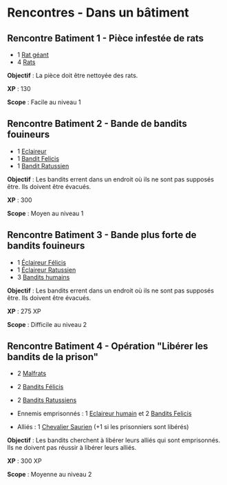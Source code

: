 # Rencontres - Dans un bâtiment

## Rencontre Batiment 1 - Pièce infestée de rats
* 1 [Rat géant](../STAT_BLOCKS/ANIMAUX/Rat.md#rat-géant)
* 4 [Rats](../STAT_BLOCKS/ANIMAUX/Rat.md#rat)

**Objectif** : La pièce doit être nettoyée des rats.

**XP** : 130

**Scope** : Facile au niveau 1

## Rencontre Batiment 2 - Bande de bandits fouineurs
* 1 [Eclaireur](../STAT_BLOCKS/CLASS/Eclaireur.md#eclaireur)
* 1 [Bandit Felicis](../STAT_BLOCKS/CLASS/Bandit.md#bandit-felicis)
* 1 [Bandit Ratussien](../STAT_BLOCKS/CLASS/Bandit.md#bandit-ratussien)

**Objectif** : Les bandits errent dans un endroit où ils ne sont pas supposés être. Ils doivent être évacués.

**XP** : 300

**Scope** : Moyen au niveau 1

## Rencontre Batiment 3 - Bande plus forte de bandits fouineurs
* 1 [Éclaireur Félicis](../STAT_BLOCKS/CLASS/Eclaireur.md#eclaireur-félicis)
* 1 [Éclaireur Ratussien](../STAT_BLOCKS/CLASS/Eclaireur.md#eclaireur-ratussien)
* 3 [Bandits humains](../STAT_BLOCKS/CLASS/Bandit.md#bandit)

**Objectif** : Les bandits errent dans un endroit où ils ne sont pas supposés être. Ils doivent être évacués.

**XP** : 275 XP

**Scope** : Difficile au niveau 2

## Rencontre Batiment 4 - Opération "Libérer les bandits de la prison"
* 2 [Malfrats](../STAT_BLOCKS/CLASS/Malfrat.md#malfrat)
* 2 [Bandits Félicis](../STAT_BLOCKS/CLASS/Bandit.md#bandit-felicis)
* 2 [Bandits Ratussiens](../STAT_BLOCKS/CLASS/Bandit.md#bandit-felicis)

* Ennemis emprisonnés : 1 [Eclaireur humain](../STAT_BLOCKS/CLASS/Eclaireur.md#eclaireur) et 2 [Bandits Felicis](../STAT_BLOCKS/CLASS/Bandit.md#bandit-felicis)

* Alliés : 1 [Chevalier Saurien](../STAT_BLOCKS/CLASS/Chevalier.md#chevalier-saurien) (+1 si les prisonniers sont libérés)

**Objectif** : Les bandits cherchent à libérer leurs alliés qui sont emprisonnés. Ils ne doivent pas réussir à libérer leurs alliés.

**XP** : 300 XP

**Scope** : Moyenne au niveau 2